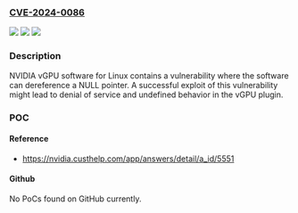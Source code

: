 ### [CVE-2024-0086](https://cve.mitre.org/cgi-bin/cvename.cgi?name=CVE-2024-0086)
![](https://img.shields.io/static/v1?label=Product&message=vGPU%20software%20and%20Cloud%20Gaming&color=blue)
![](https://img.shields.io/static/v1?label=Version&message=All%20versions%20up%20to%20and%20including%2017.1%2C%2016.5%2C%2013.10%2C%20and%20the%20April%202024%20release%20&color=brightgreen)
![](https://img.shields.io/static/v1?label=Vulnerability&message=CWE-476&color=brightgreen)

### Description

NVIDIA vGPU software for Linux contains a vulnerability where the software can dereference a NULL pointer. A successful exploit of this vulnerability might lead to denial of service and undefined behavior in the vGPU plugin.

### POC

#### Reference
- https://nvidia.custhelp.com/app/answers/detail/a_id/5551

#### Github
No PoCs found on GitHub currently.

